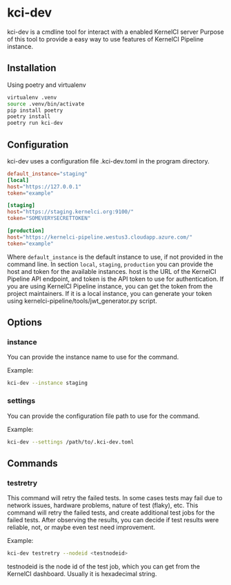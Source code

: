 # kci-dev

kci-dev is a cmdline tool for interact with a enabled KernelCI server
Purpose of this tool to provide a easy way to use features of KernelCI Pipeline instance.

## Installation

Using poetry and virtualenv
```sh
virtualenv .venv
source .venv/bin/activate
pip install poetry
poetry install
poetry run kci-dev
```

## Configuration

kci-dev uses a configuration file .kci-dev.toml in the program directory.
```toml
default_instance="staging"
[local]
host="https://127.0.0.1"
token="example"

[staging]
host="https://staging.kernelci.org:9100/"
token="SOMEVERYSECRETTOKEN"

[production]
host="https://kernelci-pipeline.westus3.cloudapp.azure.com/"
token="example"
```

Where `default_instance` is the default instance to use, if not provided in the command line.
In section `local`, `staging`, `production` you can provide the host and token for the available instances.
host is the URL of the KernelCI Pipeline API endpoint, and token is the API token to use for authentication.
If you are using KernelCI Pipeline instance, you can get the token from the project maintainers.
If it is a local instance, you can generate your token using kernelci-pipeline/tools/jwt_generator.py script.

## Options

### instance
You can provide the instance name to use for the command.

Example:
```sh
kci-dev --instance staging
```

### settings

You can provide the configuration file path to use for the command.

Example:
```sh
kci-dev --settings /path/to/.kci-dev.toml
```

## Commands

### testretry

This command will retry the failed tests. In some cases tests may fail due to network issues, hardware problems,
nature of test (flaky), etc. This command will retry the failed tests, and create additional test jobs for the failed tests.
After observing the results, you can decide if test results were reliable, not, or maybe even test need improvement.

Example:
```sh
kci-dev testretry --nodeid <testnodeid>
```

testnodeid is the node id of the test job, which you can get from the KernelCI dashboard. Usually it is hexadecimal string.
